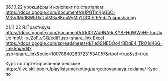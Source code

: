 06.10.22 урокцифры и конспект по стартапам
https://docs.google.com/document/d/1PGTmKpG6C-Mt8VIMc1BWEUxDhIM3x8KmWyMhYDGhEfE/edit?usp=sharing

21.11.22 Я.Практикум
https://docs.google.com/document/d/1d01Wu9NA9uKYBEHdWWeHFTuoUxUqImpUi-bJZoF_vGQ/edit?usp=share_link
Excel
https://docs.google.com/spreadsheets/d/1IeSSNEDQo4rBDqE4_TRO1d46G--mk5oj/edit?usp=share_link&ouid=100788402807231534057&rtpof=true&sd=true 

Курс по таргетированной рекламе
https://live.skillbox.ru/playlists/marketing/targetirovannaya-reklama/
Курс по 
